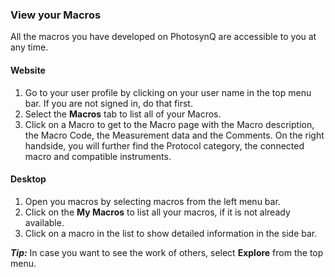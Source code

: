 ### View your Macros

All the macros you have developed on PhotosynQ are accessible to you at any time.

#### Website

1. Go to your user profile by clicking on your user name in the top menu bar. If you are not signed in, do that first.
2. Select the **Macros** tab to list all of your Macros.
3. Click on a Macro to get to the Macro page with the Macro description, the Macro Code, the Measurement data and the Comments. On the right handside, you will further find the Protocol category, the connected macro and compatible instruments.

#### Desktop

1. Open you macros by selecting macros from the left menu bar.
2. Click on the **My Macros** to list all your macros, if it is not already available.
3. Click on a macro in the list to show detailed information in the side bar.

***Tip:*** In case you want to see the work of others, select **Explore** from the top menu.